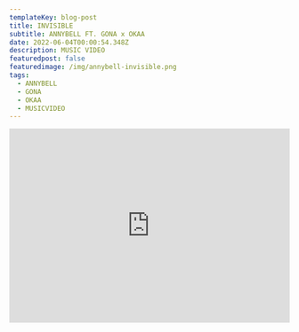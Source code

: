 ```yaml
---
templateKey: blog-post
title: INVISIBLE
subtitle: ANNYBELL FT. GONA x OKAA
date: 2022-06-04T00:00:54.348Z
description: MUSIC VIDEO
featuredpost: false
featuredimage: /img/annybell-invisible.png
tags:
  - ANNYBELL
  - GONA
  - OKAA
  - MUSICVIDEO
---
```

<iframe width="100%" height="350px" src="https://www.youtube.com/embed/C0P7ZngGT8A" title="YouTube video player" frameborder="0" allow="accelerometer; autoplay; clipboard-write; encrypted-media; gyroscope; picture-in-picture" allowfullscreen></iframe>